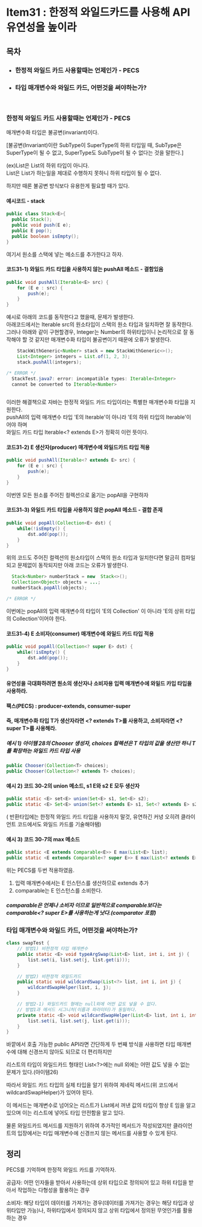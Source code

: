 # Item31 : 한정적 와일드카드를 사용해 API 유연성을 높이라

## 목차
- ### 한정적 와일드 카드 사용할때는 언제인가 - PECS
- ### 타입 매개변수와 와일드 카드, 어떤것을 써야하는가?
<br>

### 한정적 와일드 카드 사용할때는 언제인가 - PECS

매개변수화 타입은 불공변(invariant)이다. 

[불공변(Invariant)이란 SubType이 SuperType의 하위 타입일 때, SubType은 SuperType이 될 수 없고, SuperType도 SubType이 될 수 없다는 것을 말한다.]  

(ex)List<String>은 List<Object>의 하위 타입이 아니다.   
List<String>은 List<Object>가 하는일을 제대로 수행하지 못하니 하위 타입이 될 수 없다.   

하지만 때론 불공변 방식보다 유용한게 필요할 때가 있다.

#### 예시코드 - stack
```java
public class Stack<E>{
  public Stack();
  public void push(E e);
  public E pop();
  public boolean isEmpty();
}
```

여기서 원소를 스택에 넣는 메소드를 추가한다고 하자.

#### 코드31-1) 와일드 카드 타입을 사용하지 않는 pushAll 메소드 - 결함있음
```java
public void pushAll(Iterable<E> src) {
    for (E e : src) {
        push(e);
    }
}
```

예시로 아래의 코드를 동작한다고 했을때, 문제가 발생한다.   
아래코드에서는 Iterable src의 원소타입이 스택의 원소 타입과 일치하면 잘 동작한다.   
그러나 아래와 같이 구현할경우, Integer는 Number의 하위타입이니 논리적으로 잘 동작해야 할 것 같지만 매개변수화 타입이 불공변이기 때문에 오류가 발생한다.

```java
    StackWithGeneric<Number> stack = new StackWithGeneric<>();
    List<Integer> integers = List.of(1, 2, 3);
    stack.pushAll(integers);

/* ERROR */
  StackTest.java7: error: incompatible types: Iterable<Integer>
  cannot be converted to Iterable<Number>
  
``` 

이러한 해결책으로 자바는 한정적 와일드 카드 타입이라는 특별한 매개변수화 타입을 지원한다.   
pushAll의 입력 매개변수 타입 'E의 Iterable'이 아니라 'E의 하위 타입의 Iterable'이어야 하며    
와일드 카드 타입 Iterable<? extends E>가 정확히 이런 뜻이다.   

#### 코드31-2) E 생산자(producer) 매개변수에 와일드카드 타입 적용
```java
public void pushAll(Iterable<? extends E> src) {
    for (E e : src) {
        push(e);
    }
}
```

이번엔 모든 원소를 주어진 컬렉션으로 옮기는 popAll을 구현하자

#### 코드31-3) 와일드 카드 타입을 사용하지 않은 popAll 메소드 - 결합 존재
```java
public void popAll(Collection<E> dst) {
    while(!isEmpty() {
        dst.add(pop());
    }
}
```

위의 코드도 주어진 컬렉션의 원소타입이 스택의 원소 타입과 일치한다면 말금히 컴파일 되고 문제없이 동작되지만 아래 코드는 오류가 발생한다.
```java
  Stack<Number> numberStack = new  Stack<>();
  Collection<Object> objects = ...;
  numberStack.popAll(objects);

/* ERROR */
```

이번에는 popAll의 입력 매개변수의 타입이 'E의 Collection' 이 아니라 'E의 상위 타입의 Collection'이어야 한다.  

#### 코드31-4) E 소비자(consumer) 매개변수에 와일드 카드 타입 적용
```java
public void popAll(Collection<? super E> dst) {
    while(!isEmpty() {
        dst.add(pop());
    }
}
```

#### 유연성을 극대화하려면 원소의 생산자나 소비자용 입력 매개변수에 와일드 카입 타입을 사용하라.
#### 팩스(PECS) : producer-extends, consumer-super   
#### 즉, 매개변수화 타입 T가 생산자라면 <? extends T>를 사용하고, 소비자라면 <? super T>를 사용해라.

##### 예시 1) 아이템 28의 Chooser 생성자, choices 컬렉션은 T 타입의 값을 생산만 하니 T를 확장하는 와일드 카드 타입 사용 
```java
public Chooser(Collection<T> choices);
public Chooser(Collection<? extends T> choices);
```

#### 예시 2) 코드 30-2의 union 메소드, s1 E와 s2 E 모두 생산자
```java
public static <E> set<E> union(Set<E> s1, Set<E> s2);
public static <E> Set<E> union(Set<? extends E> s1, Set<? extends E> s2);
```

( 반환타입에는 한정적 와일드 카드 타입을 사용하지 말것, 유연하긴 커녕 오히려 클라이언트 코드에서도 와일드 카드를 기술해야됌)

#### 예시 3) 코드 30-7의 max 메소드 
```java
public static <E extends Comparable<E>> E max(List<E> list);
public static <E extends Comparable<? super E>> E max(List<? extends E> list);
```

위는 PECS를 두번 적용하였음.   
1. 입력 매개변수에서는 E 인스턴스를 생산하므로 extends 추가
2. comparable<E>는 E 인스턴스를 소비한다.
##### comparable은 언제나 소비자 이므로 일반적으로 comparable<E>보다는 comparable<? super E>를 사용하는게 낫다.(comparator 포함)


### 타입 매개변수와 와일드 카드, 어떤것을 써야하는가?

```java
class swapTest {
    // 방법1) 비한정적 타입 매개변수
    public static <E> void typeArgSwap(List<E> list, int i, int j) {
        list.set(i, list.set(j, list.get(i)));
    }

    // 방법2) 비한정적 와일드카드
    public static void wildcardSwap(List<?> list, int i, int j) {
        wildcardSwapHelper(list, i, j);
    }

    // 방법2-1) 와일드카드 형에는 null외에 어떤 값도 넣을 수 없다.
    // 방법1과 메서드 시그니처(이름과 파라미터)가 동일하다.
    private static <E> void wildcardSwapHelper(List<E> list, int i, int j) {
        list.set(i, list.set(j, list.get(i)));
    }
}

```
바깥에서 호출 가능한 public API라면 간단하게 두 번째 방식을 사용하면 타입 매개변수에 대해 신경쓰지 않아도 되므로 더 편리하지만 

리스트의 타입이 와일드카드 형태인 List<?>에는 null 외에는 어떤 값도 넣을 수 없는 문제가 있다.(아이템26)

따라서 와일드 카드 타입의 실제 타입을 알기 위하여 제네릭 메서드(위 코드에서 wildcardSwapHelper)가 있어야 된다.

이 메서드는 매개변수로 넘어오는 리스트가 List<E>에서 꺼낸 값의 타입이 항상 E 임을 알고 있으며 이는 리스트에 넣어도 타입 안전함을 알고 있다.

물론 와일드카드 메서드를 지원하기 위하여 추가적인 메서드가 작성되었지만 클라이언트의 입장에서는 타입 매개변수에 신경쓰지 않는 메서드를 사용할 수 있게 된다.


## 정리   
PECS를 기억하며 한정적 와일드 카드를 기억하자.

공급자: 어떤 인자들을 받아서 사용하는데 상위 타입으로 정의되어 있고 하위 타입을 받아서 작업하는 다형성을 활용하는 경우

소비자: 해당 타입이 데이터를 가져가는 경우(데이터를 가져가는 경우는 해당 타입과 상위타입만 가능)나, 하위타입에서 정의되지 않고 상위 타입에서 정의된 무엇인가를 활용하는 경우
